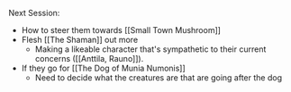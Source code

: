 Next Session:
- How to steer them towards [[Small Town Mushroom]]
- Flesh [[The Shaman]] out more
	- Making a likeable character that's sympathetic to their current concerns ([[Anttila, Rauno]]).
- If they go for [[The Dog of Munia Numonis]]
	- Need to decide what the creatures are that are going after the dog